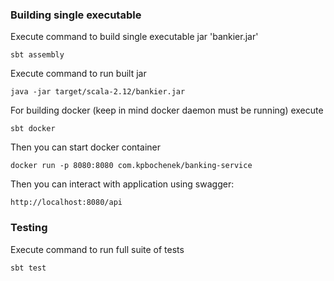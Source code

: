 ### Building single executable
Execute command to build single executable jar 'bankier.jar' 

`sbt assembly`

Execute command to run built jar

`java -jar target/scala-2.12/bankier.jar`

For building docker (keep in mind docker daemon must be running) execute

`sbt docker`

Then you can start docker container 

`docker run -p 8080:8080 com.kpbochenek/banking-service`

Then you can interact with application using swagger:

`http://localhost:8080/api`

### Testing
Execute command to run full suite of tests

`sbt test`
